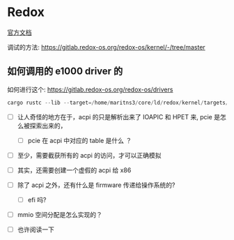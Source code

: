 # Redox

[官方文档](https://doc.redox-os.org/book/ch01-01-welcome.html)

调试的方法:
https://gitlab.redox-os.org/redox-os/kernel/-/tree/master


## 如何调用的 e1000 driver 的
如何进行这个:
https://gitlab.redox-os.org/redox-os/drivers

```c
cargo rustc --lib --target=/home/maritns3/core/ld/redox/kernel/targets/x86_64-unknown-none.json --release -Z build-std=core,alloc -- -C soft-float -C debuginfo=2 -C lto --emit link=../build/libkernel.a
```

- [ ] 让人奇怪的地方在于，acpi 的只是解析出来了 IOAPIC 和 HPET 来, pcie 是怎么被探索出来的，
  - [ ] pcie 在 acpi 中对应的 table 是什么 ？

- [ ] 至少，需要截获所有的 acpi 的访问，才可以正确模拟

- [ ] 其实，还需要创建一个虚假的 acpi 给 x86

- [ ] 除了 acpi 之外，还有什么是 firmware 传递给操作系统的?
  - [ ] efi 吗?

- [ ] mmio 空间分配是怎么实现的？

- [ ] 也许阅读一下
